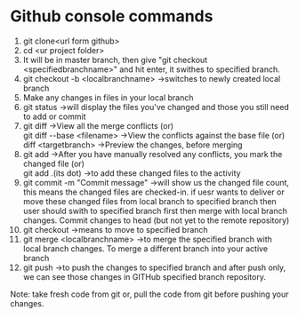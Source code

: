 # Github console commands
1. git clone\<url form github\>
2. cd \<ur project folder>
3. It will be in master branch, then give "git checkout \<specifiedbranchname\>" and hit enter, it swithes to specified branch.
4. git checkout -b \<localbranchname\> -\>switches to newly created local branch
5. Make any changes in files in your local branch
6. git status -\>will display the files you've changed and those you still need to add or commit
7. git diff -\>View all the merge conflicts
  (or) <br />
 git diff --base \<filename\> -\>View the conflicts against the base file
  (or) <br />
 diff <sourcebranch> \<targetbranch\> -\>Preview the changes, before merging
8. git add <filename>-\>After you have manually resolved any conflicts, you mark the changed file
   (or) <br />
 git add .(its dot) -\>to add these changed files to the activity
9. git commit -m "Commit message"
  ->will show us the changed file count, this means the changed files are checked-in.
  if uesr wants to deliver or move these changed files from local branch to specified branch then user should swith to specified           branch first then merge with local branch changes.
  Commit changes to head (but not yet to the remote repository)
10. git checkout <specifiedbranchname> -\>means to move to specified branch
11. git merge \<localbranchname\> -\>to merge the specified branch with local branch changes.
  To merge a different branch into your active branch
12. git push -\>to push the changes to specified branch and after push only, we can see those changes in GITHub specified branch repository.
 
Note:
take fresh code from  git or, pull the code from git before pushing your changes.
